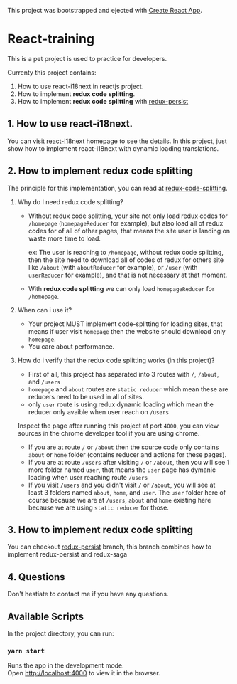 This project was bootstrapped and ejected with [Create React App](https://github.com/facebook/create-react-app).

# React-training

This is a pet project is used to practice for developers.

Currenty this project contains:

1. How to use react-i18next in reactjs project.
2. How to implement <b>redux code splitting</b>.
3. How to implement <b>redux code splitting</b> with [redux-persist](https://github.com/rt2zz/redux-persist)

## 1. How to use react-i18next.

You can visit [react-i18next](https://react.i18next.com/) homepage to see the details.
In this project, just show how to implement react-i18next with dynamic loading translations.
## 2. How to implement redux code splitting

The principle for this implementation, you can read at [redux-code-splitting](https://redux.js.org/recipes/code-splitting).

1. Why do I need redux code splitting?
    * Without redux code splitting, your site not only load redux codes for `/homepage` (`homepageReducer` for example), but also load all of redux codes for of all of other pages, that means the site user is landing on waste more time to load. 
    
        ex: The user is reaching to `/homepage`, without redux code splitting, then the site need to download all of codes of redux for others site like `/about` (with `aboutReducer` for example),  or `/user` (with `userReducer` for example), and that is not necessary at that moment.
    
    * With <b>redux code splitting</b> we can only load `homepageReducer` for `/homepage`.

2. When can i use it?

     * Your project MUST implement code-splitting for loading sites, that means if user visit `homepage` then the website should download only `homepage`. 
     * You care about performance.
     
3. How do i verify that the redux code splitting works (in this project)?
    * First of all, this project has separated into 3 routes with `/`, `/about`, and `/users`
    * `homepage` and `about` routes are `static reducer` which mean these are reducers need to be used in all of sites.
    * only `user` route is using redux dynamic loading which mean the reducer only avaible when user reach on `/users`
    
    Inspect the page after running this project at port `4000`, you can view sources in the chrome developer tool if you are using chrome.
    
    * If you are at route `/` or `/about` then the source code only contains `about` or `home` folder (contains reducer and actions for these pages).
    * If you are at route `/users` after visiting `/` or `/about`, then you will see 1 more folder named `user`, that means the `user` page has dymanic loading when user reaching route `/users`
    * If you visit `/users` and you didn't visit `/` or `/about`, you will see at least 3 folders named `about`, `home`, and `user`. The `user` folder here of course because we are at `/users`, `about` and `home` existing here because we are using `static reducer` for those.

## 3. How to implement <b>redux code splitting</b>
   You can checkout [redux-persist](https://github.com/NhanHoang8195/react-training/tree/redux-persist) branch, this branch combines how to implement redux-persist and redux-saga

## 4. Questions
   Don't hestiate to contact me if you have any questions.
## Available Scripts

In the project directory, you can run:

### `yarn start`

Runs the app in the development mode.<br />
Open [http://localhost:4000](http://localhost:4000) to view it in the browser.
